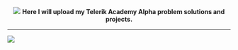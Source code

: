 <p align="center">
<img src="https://github.com/Xadera/Telerik-Academy-Alpha/blob/master/logo.png">
<b>Here I will upload my Telerik Academy Alpha problem solutions and projects.</b>
</p>
<hr>

<img src="https://github.com/Xadera/Telerik-Academy-Alpha/blob/master/course.png">
